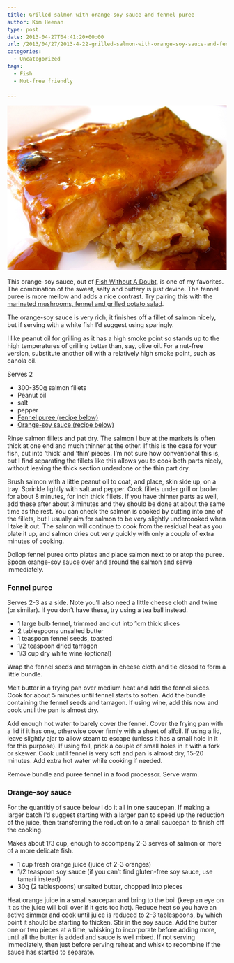 ```yaml
---
title: Grilled salmon with orange-soy sauce and fennel puree
author: Kim Heenan
type: post
date: 2013-04-27T04:41:20+00:00
url: /2013/04/27/2013-4-22-grilled-salmon-with-orange-soy-sauce-and-fennel-puree/
categories:
  - Uncategorized
tags:
  - Fish
  - Nut-free friendly

---
```


![](salmon-orange-soy-fennel.jpg)

This orange-soy sauce, out of [Fish Without A Doubt][fish-without-a-doubt], is one of my favorites. The combination of the sweet, salty and buttery is just devine. The fennel puree is more mellow and adds a nice contrast. Try pairing this with the [marinated mushrooms, fennel and grilled potato salad][mushroom-fennel-potato-salad].

<!--more-->

The orange-soy sauce is very rich; it finishes off a fillet of salmon nicely, but if serving with a white fish I’d suggest using sparingly.

I like peanut oil for grilling as it has a high smoke point so stands up to the high temperatures of grilling better than, say, olive oil. For a nut-free version, substitute another oil with a relatively high smoke point, such as canola oil.

Serves 2

  * 300-350g salmon fillets
  * Peanut oil
  * salt
  * pepper
  * [Fennel puree (recipe below)](#fennelpuree)
  * [Orange-soy sauce (recipe below)](#orangesoysauce)

Rinse salmon fillets and pat dry. The salmon I buy at the markets is often thick at one end and much thinner at the other. If this is the case for your fish, cut into ‘thick’ and ‘thin’ pieces. I’m not sure how conventional this is, but I find separating the fillets like this allows you to cook both parts nicely, without leaving the thick section underdone or the thin part dry.

Brush salmon with a little peanut oil to coat, and place, skin side up, on a tray. Sprinkle lightly with salt and pepper. Cook fillets under grill or broiler for about 8 minutes, for inch thick fillets. If you have thinner parts as well, add these after about 3 minutes and they should be done at about the same time as the rest. You can check the salmon is cooked by cutting into one of the fillets, but I usually aim for salmon to be very slightly undercooked when I take it out. The salmon will continue to cook from the residual heat as you plate it up, and salmon dries out very quickly with only a couple of extra minutes of cooking.

Dollop fennel puree onto plates and place salmon next to or atop the puree. Spoon orange-soy sauce over and around the salmon and serve immediately.

### <a name="fennelpuree"></a> Fennel puree

Serves 2-3 as a side. Note you’ll also need a little cheese cloth and twine (or similar). If you don’t have these, try using a tea ball instead.

  * 1 large bulb fennel, trimmed and cut into 1cm thick slices
  * 2 tablespoons unsalted butter
  * 1 teaspoon fennel seeds, toasted
  * 1/2 teaspoon dried tarragon
  * 1/3 cup dry white wine (optional)

Wrap the fennel seeds and tarragon in cheese cloth and tie closed to form a little bundle.

Melt butter in a frying pan over medium heat and add the fennel slices. Cook for about 5 minutes until fennel starts to soften. Add the bundle containing the fennel seeds and tarragon. If using wine, add this now and cook until the pan is almost dry.

Add enough hot water to barely cover the fennel. Cover the frying pan with a lid if it has one, otherwise cover firmly with a sheet of alfoil. If using a lid, leave slightly ajar to allow steam to escape (unless it has a small hole in it for this purpose). If using foil, prick a couple of small holes in it with a fork or skewer. Cook until fennel is very soft and pan is almost dry, 15-20 minutes. Add extra hot water while cooking if needed.

Remove bundle and puree fennel in a food processor. Serve warm.

### <a name="orangesoysauce"></a> Orange-soy sauce

For the quantitiy of sauce below I do it all in one saucepan. If making a larger batch I’d suggest starting with a larger pan to speed up the reduction of the juice, then transferring the reduction to a small saucepan to finish off the cooking.

Makes about 1/3 cup, enough to accompany 2-3 serves of salmon or more of a more delicate fish.

  * 1 cup fresh orange juice (juice of 2-3 oranges)
  * 1/2 teaspoon soy sauce (if you can’t find gluten-free soy sauce, use tamari instead)
  * 30g (2 tablespoons) unsalted butter, chopped into pieces

Heat orange juice in a small saucepan and bring to the boil (keep an eye on it as the juice will boil over if it gets too hot). Reduce heat so you have an active simmer and cook until juice is reduced to 2-3 tablespoons, by which point it should be starting to thicken. Stir in the soy sauce. Add the butter one or two pieces at a time, whisking to incorporate before adding more, until all the butter is added and sauce is well mixed. If not serving immediately, then just before serving reheat and whisk to recombine if the sauce has started to separate.

 [fish-without-a-doubt]: http://www.amazon.com/Fish-Without-Doubt-Essential-Companion/dp/061853119X%3FSubscriptionId%3D0ENGV10E9K9QDNSJ5C82%26tag%3Dfredel09-20%26linkCode%3Dxm2%26camp%3D2025%26creative%3D165953%26creativeASIN%3D061853119X
 [mushroom-fennel-potato-salad]: /2013/04/25/2013-4-22-marinated-mushroom-fennel-and-grilled-potato-salad/